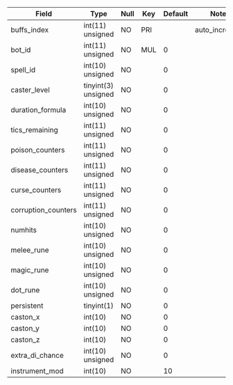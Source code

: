 **Field**|**Type**|**Null**|**Key**|**Default**|**Notes**
-----|-----|-----|-----|-----|-----
buffs\_index|int(11) unsigned|NO|PRI| |auto\_increment
bot\_id|int(11) unsigned|NO|MUL|0| 
spell\_id|int(10) unsigned|NO| |0| 
caster\_level|tinyint(3) unsigned|NO| |0| 
duration\_formula|int(10) unsigned|NO| |0| 
tics\_remaining|int(11) unsigned|NO| |0| 
poison\_counters|int(11) unsigned|NO| |0| 
disease\_counters|int(11) unsigned|NO| |0| 
curse\_counters|int(11) unsigned|NO| |0| 
corruption\_counters|int(11) unsigned|NO| |0| 
numhits|int(10) unsigned|NO| |0| 
melee\_rune|int(10) unsigned|NO| |0| 
magic\_rune|int(10) unsigned|NO| |0| 
dot\_rune|int(10) unsigned|NO| |0| 
persistent|tinyint(1)|NO| |0| 
caston\_x|int(10)|NO| |0| 
caston\_y|int(10)|NO| |0| 
caston\_z|int(10)|NO| |0| 
extra\_di\_chance|int(10) unsigned|NO| |0| 
instrument\_mod|int(10)|NO| |10| 